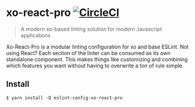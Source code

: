 # xo-react-pro [![CircleCI](https://circleci.com/gh/Bashkir15/xo-react-pro.svg?style=svg)](https://circleci.com/gh/Bashkir15/xo-react-pro)

> A modern xo-based linting solution for modern Javascript applications

Xo-React-Pro is a modular linting configuration for xo and base ESLint. Not using React? Each section of the linter can be consumed as its own standalone component. This makes things like customizing and combining which features you want without having to overwrite a ton of rule simple. 

## Install

```
$ yarn install -D eslint-config-xo-react-pro
```


